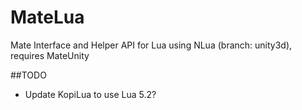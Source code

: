 MateLua
======

Mate Interface and Helper API for Lua using NLua (branch: unity3d), requires MateUnity


##TODO

* Update KopiLua to use Lua 5.2?
